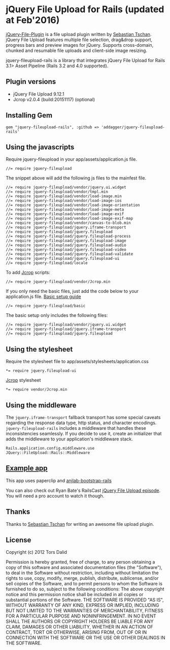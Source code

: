 # jQuery File Upload for Rails (updated at Feb'2016)

[jQuery-File-Plugin](https://github.com/blueimp/jQuery-File-Upload) is a file upload plugin written by [Sebastian Tschan](https://github.com/blueimp). jQuery File Upload features multiple file selection, drag&drop support, progress bars and preview images for jQuery. Supports cross-domain, chunked and resumable file uploads and client-side image resizing.

jquery-fileupload-rails is a library that integrates jQuery File Upload for Rails 3.1> Asset Pipeline (Rails 3.2 and 4.0 supported).

## Plugin versions

* jQuery File Upload 9.12.1
* Jcrop v2.0.4 (build:20151117) (optional)

## Installing Gem

    gem "jquery-fileupload-rails", :github => 'addagger/jquery-fileupload-rails'

## Using the javascripts

Require jquery-fileupload in your app/assets/application.js file.

    //= require jquery-fileupload

The snippet above will add the following js files to the mainfest file.

    //= require jquery-fileupload/vendor/jquery.ui.widget
    //= require jquery-fileupload/vendor/tmpl.min
    //= require jquery-fileupload/vendor/load-image.min
    //= require jquery-fileupload/vendor/load-image-ios
    //= require jquery-fileupload/vendor/load-image-orientation
    //= require jquery-fileupload/vendor/load-image-meta
    //= require jquery-fileupload/vendor/load-image-exif
    //= require jquery-fileupload/vendor/load-image-exif-map
    //= require jquery-fileupload/vendor/canvas-to-blob.min
    //= require jquery-fileupload/jquery.iframe-transport
    //= require jquery-fileupload/jquery.fileupload
    //= require jquery-fileupload/jquery.fileupload-process
    //= require jquery-fileupload/jquery.fileupload-image
    //= require jquery-fileupload/jquery.fileupload-audio
    //= require jquery-fileupload/jquery.fileupload-video
    //= require jquery-fileupload/jquery.fileupload-validate
    //= require jquery-fileupload/jquery.fileupload-ui
    //= require jquery-fileupload/locale

To add [Jcrop](https://github.com/tapmodo/Jcrop) scripts:

    //= require jquery-fileupload/vendor/Jcrop.min

If you only need the basic files, just add the code below to your application.js file. [Basic setup guide](https://github.com/blueimp/jQuery-File-Upload/wiki/Basic-plugin)

    //= require jquery-fileupload/basic

The basic setup only includes the following files:

    //= require jquery-fileupload/vendor/jquery.ui.widget
    //= require jquery-fileupload/jquery.iframe-transport
    //= require jquery-fileupload/jquery.fileupload

## Using the stylesheet

Require the stylesheet file to app/assets/stylesheets/application.css

    *= require jquery.fileupload-ui

[Jcrop](https://github.com/tapmodo/Jcrop) stylesheet

    *= require vendor/Jcrop.min

## Using the middleware

The `jquery.iframe-transport` fallback transport has some special caveats regarding the response data type, http status, and character encodings. `jquery-fileupload-rails` includes a middleware that handles these inconsistencies seamlessly. If you decide to use it, create an initializer that adds the middleware to your application's middleware stack.

    Rails.application.config.middleware.use JQuery::FileUpload::Rails::Middleware

## [Example app](https://github.com/addagger/jquery-fileupload-rails-example)
This app uses paperclip and [anjlab-bootstrap-rails](https://github.com/anjlab/bootstrap-rails)

You can also check out Ryan Bate's RailsCast [jQuery File Upload episode](http://railscasts.com/episodes/381-jquery-file-upload). You will
need a pro account to watch it though.


## Thanks
Thanks to [Sebastian Tschan](https://github.com/blueimp) for writing an awesome file upload plugin.

## License
Copyright (c) 2012 Tors Dalid

Permission is hereby granted, free of charge, to any person obtaining a copy of this software and associated documentation files (the "Software"), to deal in the Software without restriction, including without limitation the rights to use, copy, modify, merge, publish, distribute, sublicense, and/or sell copies of the Software, and to permit persons to whom the Software is furnished to do so, subject to the following conditions:
The above copyright notice and this permission notice shall be included in all copies or substantial portions of the Software.
THE SOFTWARE IS PROVIDED "AS IS", WITHOUT WARRANTY OF ANY KIND, EXPRESS OR IMPLIED, INCLUDING BUT NOT LIMITED TO THE WARRANTIES OF MERCHANTABILITY, FITNESS FOR A PARTICULAR PURPOSE AND NONINFRINGEMENT. IN NO EVENT SHALL THE AUTHORS OR COPYRIGHT HOLDERS BE LIABLE FOR ANY CLAIM, DAMAGES OR OTHER LIABILITY, WHETHER IN AN ACTION OF CONTRACT, TORT OR OTHERWISE, ARISING FROM, OUT OF OR IN CONNECTION WITH THE SOFTWARE OR THE USE OR OTHER DEALINGS IN THE SOFTWARE.

